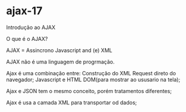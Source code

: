 # ajax-17
Introdução ao AJAX

O que é o AJAX?

AJAX = Assincrono Javascript and (e) XML

AJAX não é uma linguagem de progrmação.

Ajax é uma combinação entre:
Construção do XML Request direto do navegador;
Javascript e HTML DOM(para mostrar ao ususario na tela);

Ajax e JSON tem o mesmo conceito, porém tratamentos diferentes;

Ajax é usa a camada XML para transportar od dados;

